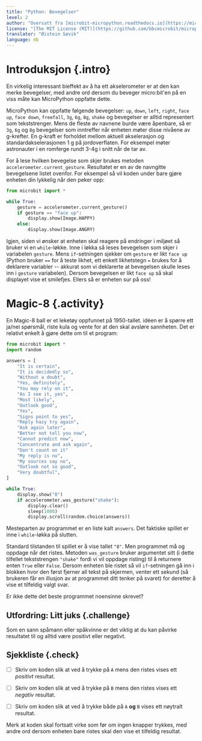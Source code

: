 ```yaml
---
title: "Python: Bevegelser"
level: 2
author: "Oversatt fra [microbit-micropython.readthedocs.io](https://microbit-micropython.readthedocs.io/en/latest/tutorials/gestures.html)"
license: "[The MIT License (MIT)](https://github.com/bbcmicrobit/micropython/blob/master/LICENSE)"
translator: "Øistein Søvik"
language: nb
---
```


# Introduksjon {.intro}

En virkelig interessant bieffekt av å ha ett akselerometer er at den kan merke
bevegelser, med andre ord dersom du beveger micro:bit'en på en viss måte kan
MicroPython oppfatte dette.

MicroPython kan oppfatte følgende bevegelser: `up`, `down`, `left`, `right`,
`face up`, `face down`, `freefall`, `3g`, `6g`, `8g`, `shake` og bevegelser er
alltid representert som tekststrenger. Mens de fleste av navnene burde være
åpenbare, så er `3g`, `6g` og `8g` bevegelser som inntreffer når enheten møter
disse nivåene av g-krefter. En g-kraft er forholdet mellom aktuell akselerasjon
og standardakselerasjonen 1 g på jordoverflaten. For eksempel møter astronauter
i en romferge rundt 3-4g i snitt når de tar av.

For å lese hvilken bevegelse som skjer brukes metoden
`accelerometer.current_gesture`. Resultatet er en av de navngitte bevegelsene
listet ovenfor. For eksempel så vil koden under bare gjøre enheten din lykkelig
når den peker opp:

```python
from microbit import *

while True:
    gesture = accelerometer.current_gesture()
    if gesture == "face up":
        display.show(Image.HAPPY)
    else:
        display.show(Image.ANGRY)
```

Igjen, siden vi ønsker at enheten skal reagere på endringer i miljøet så bruker
vi en `while`-løkke. Inne i løkka så leses bevegelsen som skjer i variabelen
`gesture`. Mens `if`-setningen sjekker om `gesture` er likt `face up` (Python
bruker `==` for å teste likhet, ett enkelt likhetstegn `=` brukes for å
deklarere variabler -- akkurat som vi deklarerte at bevegelsen skulle leses inn
i `gesture` variabelen). Dersom bevegelsen er likt `face up` så skal displayet
vise et smilefjes. Ellers så er enheten sur på oss!

# Magic-8 {.activity}

En Magic-8 ball er et leketøy oppfunnet på 1950-tallet. idéen er å spørre ett
ja/nei spørsmål, riste kula og vente for at den skal avsløre sannheten. Det er
relativt enkelt å gjøre dette om til et program:

```python
from microbit import *
import random

answers = [
    "It is certain",
    "It is decidedly so",
    "Without a doubt",
    "Yes, definitely",
    "You may rely on it",
    "As I see it, yes",
    "Most likely",
    "Outlook good",
    "Yes",
    "Signs point to yes",
    "Reply hazy try again",
    "Ask again later",
    "Better not tell you now",
    "Cannot predict now",
    "Concentrate and ask again",
    "Don't count on it"
    "My reply is no",
    "My sources say no",
    "Outlook not so good",
    "Very doubtful",
]

while True:
    display.show("8")
    if accelerometer.was_gesture("shake"):
        display.clear()
        sleep(1000)
        display.scroll(random.choice(answers))
```

Mesteparten av programmet er en liste kalt `answers`. Det faktiske spillet er
inne i `while`-løkka på slutten.

Standard tilstanden til spillet er å vise tallet `"8"`. Men programmet må og
oppdage når det ristes. Metoden `was_gesture` bruker argumentet sitt (i dette
tilfellet tekststrengen `"shake"` fordi vi vil oppdage risting) til å returnere
enten `True` eller `False`. Dersom enheten ble ristet så vil `if`-setningen gå
inn i blokken hvor den først fjerner all tekst på skjermen, venter ett sekund
(så brukeren får en illusjon av at programmet ditt tenker på svaret) for
deretter å vise et tilfeldig valgt svar.

Er ikke dette det beste programmet noensinne skrevet?


## Utfordring: Litt juks {.challenge}

Som en sann spåmann eller spåkvinne er det viktig at du kan påvirke resultatet
til og alltid være positivt eller negativt.


## Sjekkliste {.check}

- [ ] Skriv om koden slik at ved å trykke på `A` mens den ristes vises ett *positivt* resultat. 

- [ ] Skriv om koden slik at ved å trykke på `B` mens den ristes vises ett *negativ* resultat. 

- [ ] Skriv om koden slik at ved å trykke både på `A` **og** `B` vises ett nøytralt resultat.

Merk at koden skal fortsatt virke som før om ingen knapper trykkes, med andre
ord dersom enheten bare ristes skal den vise et tilfeldig resultat.
